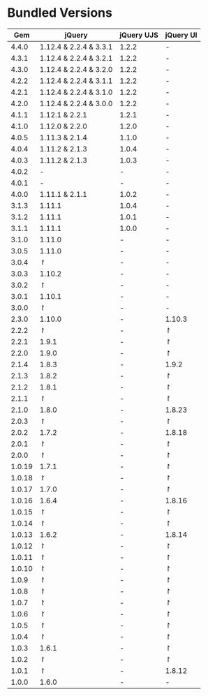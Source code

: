# Bundled Versions

| Gem    | jQuery | jQuery UJS | jQuery UI |
|--------|--------|------------| ----------|
| 4.4.0  | 1.12.4 & 2.2.4 & 3.3.1 | 1.2.2 | -         |
| 4.3.1  | 1.12.4 & 2.2.4 & 3.2.1 | 1.2.2 | -         |
| 4.3.0  | 1.12.4 & 2.2.4 & 3.2.0 | 1.2.2 | -         |
| 4.2.2  | 1.12.4 & 2.2.4 & 3.1.1 | 1.2.2 | -         |
| 4.2.1  | 1.12.4 & 2.2.4 & 3.1.0 | 1.2.2 | -         |
| 4.2.0  | 1.12.4 & 2.2.4 & 3.0.0 | 1.2.2 | -         |
| 4.1.1  | 1.12.1 & 2.2.1  | 1.2.1  | -         |
| 4.1.0  | 1.12.0 & 2.2.0  | 1.2.0  | -         |
| 4.0.5  | 1.11.3 & 2.1.4  | 1.1.0  | -         |
| 4.0.4  | 1.11.2 & 2.1.3  | 1.0.4  | -         |
| 4.0.3  | 1.11.2 & 2.1.3  | 1.0.3  | -         |
| 4.0.2  | -      | -          | -         |
| 4.0.1  | -      | -          | -         |
| 4.0.0  | 1.11.1 & 2.1.1  | 1.0.2  | -         |
| 3.1.3  | 1.11.1 | 1.0.4      | -         |
| 3.1.2  | 1.11.1 | 1.0.1      | -         |
| 3.1.1  | 1.11.1 | 1.0.0      | -         |
| 3.1.0  | 1.11.0 | -          | -         |
| 3.0.5  | 1.11.0 | -          | -         |
| 3.0.4  | ↾      | -          | -         |
| 3.0.3  | 1.10.2 | -          | -         |
| 3.0.2  | ↾      | -          | -         |
| 3.0.1  | 1.10.1 | -          | -         |
| 3.0.0  | ↾      | -          | -         |
| 2.3.0  | 1.10.0 | -          | 1.10.3    |
| 2.2.2  | ↾      | -          | ↾         |
| 2.2.1  | 1.9.1  | -          | ↾         |
| 2.2.0  | 1.9.0  | -          | ↾         |
| 2.1.4  | 1.8.3  | -          | 1.9.2     |
| 2.1.3  | 1.8.2  | -          | ↾         |
| 2.1.2  | 1.8.1  | -          | ↾         |
| 2.1.1  | ↾      | -          | ↾         |
| 2.1.0  | 1.8.0  | -          | 1.8.23    |
| 2.0.3  | ↾      | -          | ↾         |
| 2.0.2  | 1.7.2  | -          | 1.8.18    |
| 2.0.1  | ↾      | -          | ↾         |
| 2.0.0  | ↾      | -          | ↾         |
| 1.0.19 | 1.7.1  | -          | ↾         |
| 1.0.18 | ↾      | -          | ↾         |
| 1.0.17 | 1.7.0  | -          | ↾         |
| 1.0.16 | 1.6.4  | -          | 1.8.16    |
| 1.0.15 | ↾      | -          | ↾         |
| 1.0.14 | ↾      | -          | ↾         |
| 1.0.13 | 1.6.2  | -          | 1.8.14    |
| 1.0.12 | ↾      | -          | ↾         |
| 1.0.11 | ↾      | -          | ↾         |
| 1.0.10 | ↾      | -          | ↾         |
| 1.0.9  | ↾      | -          | ↾         |
| 1.0.8  | ↾      | -          | ↾         |
| 1.0.7  | ↾      | -          | ↾         |
| 1.0.6  | ↾      | -          | ↾         |
| 1.0.5  | ↾      | -          | ↾         |
| 1.0.4  | ↾      | -          | ↾         |
| 1.0.3  | 1.6.1  | -          | ↾         |
| 1.0.2  | ↾      | -          | ↾         |
| 1.0.1  | ↾      | -          | 1.8.12    |
| 1.0.0  | 1.6.0  | -          | -         |
